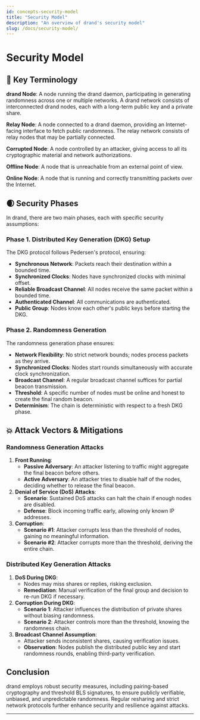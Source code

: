 ```yaml
---
id: concepts-security-model
title: "Security Model"
description: "An overview of drand's security model"
slug: /docs/security-model/
---
```

# Security Model

## 📕 Key Terminology

**drand Node**: A node running the drand daemon, participating in generating randomness across one or multiple networks. A drand network consists of interconnected drand nodes, each with a long-term public key and a private share.

**Relay Node**: A node connected to a drand daemon, providing an Internet-facing interface to fetch public randomness. The relay network consists of relay nodes that may be partially connected.

**Corrupted Node**: A node controlled by an attacker, giving access to all its cryptographic material and network authorizations.

**Offline Node**: A node that is unreachable from an external point of view.

**Online Node**: A node that is running and correctly transmitting packets over the Internet.

## 🌒 Security Phases

In drand, there are two main phases, each with specific security assumptions:

### Phase 1. Distributed Key Generation (DKG) Setup

The DKG protocol follows Pedersen's protocol, ensuring:

- **Synchronous Network**: Packets reach their destination within a bounded time.
- **Synchronized Clocks**: Nodes have synchronized clocks with minimal offset.
- **Reliable Broadcast Channel**: All nodes receive the same packet within a bounded time.
- **Authenticated Channel**: All communications are authenticated.
- **Public Group**: Nodes know each other's public keys before starting the DKG.

### Phase 2. Randomness Generation

The randomness generation phase ensures:

- **Network Flexibility**: No strict network bounds; nodes process packets as they arrive.
- **Synchronized Clocks**: Nodes start rounds simultaneously with accurate clock synchronization.
- **Broadcast Channel**: A regular broadcast channel suffices for partial beacon transmission.
- **Threshold**: A specific number of nodes must be online and honest to create the final random beacon.
- **Determinism**: The chain is deterministic with respect to a fresh DKG phase.

## 💥 Attack Vectors & Mitigations

### Randomness Generation Attacks

1. **Front Running**:
    - **Passive Adversary**: An attacker listening to traffic might aggregate the final beacon before others.
    - **Active Adversary**: An attacker tries to disable half of the nodes, deciding whether to release the final beacon.
2. **Denial of Service (DoS) Attacks**:
    - **Scenario**: Sustained DoS attacks can halt the chain if enough nodes are disabled.
    - **Defense**: Block incoming traffic early, allowing only known IP addresses.
3. **Corruption**:
    - **Scenario #1**: Attacker corrupts less than the threshold of nodes, gaining no meaningful information.
    - **Scenario #2**: Attacker corrupts more than the threshold, deriving the entire chain.

### Distributed Key Generation Attacks

1. **DoS During DKG**:
    - Nodes may miss shares or replies, risking exclusion.
    - **Remediation**: Manual verification of the final group and decision to re-run DKG if necessary.
2. **Corruption During DKG**:
    - **Scenario 1**: Attacker influences the distribution of private shares without biasing randomness.
    - **Scenario 2**: Attacker controls more than the threshold, knowing the randomness chain.
3. **Broadcast Channel Assumption**:
    - Attacker sends inconsistent shares, causing verification issues.
    - **Observation**: Nodes publish the distributed public key and start randomness rounds, enabling third-party verification.

## Conclusion

drand employs robust security measures, including pairing-based cryptography and threshold BLS signatures, to ensure publicly verifiable, unbiased, and unpredictable randomness. Regular resharing and strict network protocols further enhance security and resilience against attacks.

---
